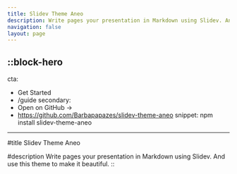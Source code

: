 ```yaml
---
title: Slidev Theme Aneo
description: Write pages your presentation in Markdown using Slidev. And use this theme to make it beautiful.
navigation: false
layout: page
---
```


::block-hero
---
cta:
  - Get Started
  - /guide
secondary:
  - Open on GitHub →
  - https://github.com/Barbapapazes/slidev-theme-aneo
snippet: npm install slidev-theme-aneo
---

#title
Slidev Theme Aneo

#description
Write pages your presentation in Markdown using Slidev. And use this theme to make it beautiful.
::
